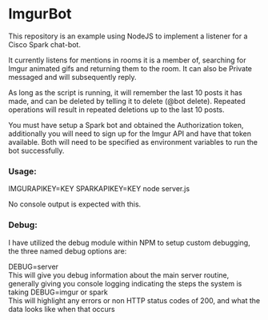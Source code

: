 # ImgurBot
This repository is an example using NodeJS to implement a listener for a Cisco Spark chat-bot.

It currently listens for mentions in rooms it is a member of, searching for Imgur animated gifs and returning them to the room. 
It can also be Private messaged and will subsequently reply.

As long as the script is running, it will remember the last 10 posts it has made, and can be deleted by telling it to delete (@bot delete).  Repeated operations will result in repeated deletions up to the last 10 posts.

You must have setup a Spark bot and obtained the Authorization token, additionally you will need to sign up for the Imgur API and have that token available.  Both will need to be specified as environment variables to run the bot successfully.

### Usage:

IMGURAPIKEY=KEY SPARKAPIKEY=KEY node server.js

No console output is expected with this.

### Debug:

I have utilized the debug module within NPM to setup custom debugging, the three named debug options are:

DEBUG=server<br>
<tab>This will give you debug information about the main server routine, generally giving you console logging indicating the steps the system is taking
DEBUG=imgur or spark<br>
<tab>This will highlight any errors or non HTTP status codes of 200, and what the data looks like when that occurs
